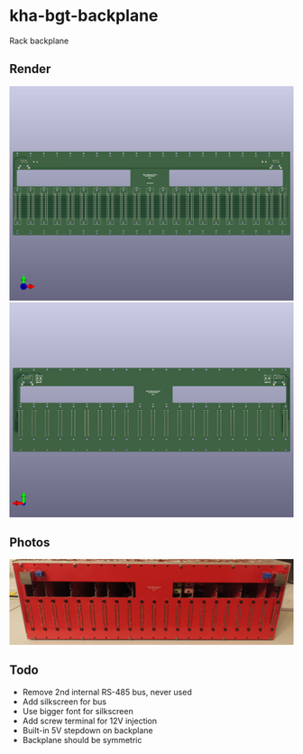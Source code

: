 # kha-bgt-backplane

Rack backplane

## Render

<img src="kha-bgt-backplane-render-front.png" width="800"/>

<img src="kha-bgt-backplane-render-back.png" width="800"/>

## Photos

<img src="kha-bgt-backplane-photo.jpg" width="800"/>


## Todo

- Remove 2nd internal RS-485 bus, never used
- Add silkscreen for bus
- Use bigger font for silkscreen
- Add screw terminal for 12V injection
- Built-in 5V stepdown on backplane
- Backplane should be symmetric
